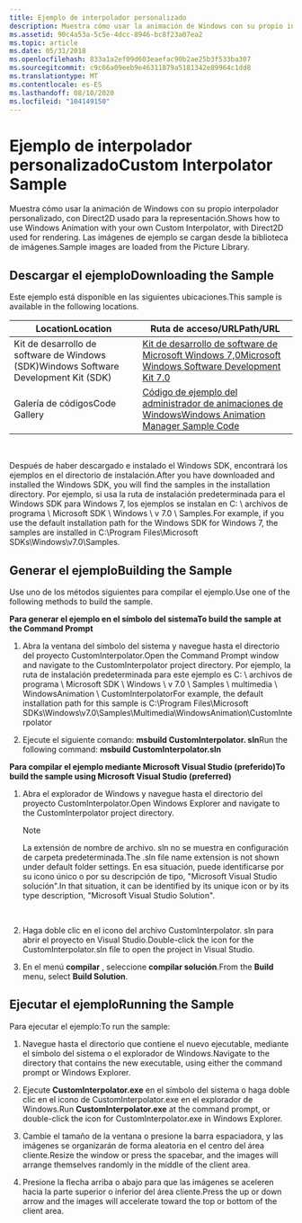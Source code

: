 ```yaml
---
title: Ejemplo de interpolador personalizado
description: Muestra cómo usar la animación de Windows con su propio interpolador personalizado, con Direct2D usado para la representación.
ms.assetid: 90c4a53a-5c5e-4dcc-8946-bc8f23a07ea2
ms.topic: article
ms.date: 05/31/2018
ms.openlocfilehash: 833a1a2ef09d603eaefac90b2ae25b3f533ba307
ms.sourcegitcommit: c9c66a09eeb9e46311879a5181342e89964c1dd8
ms.translationtype: MT
ms.contentlocale: es-ES
ms.lasthandoff: 08/10/2020
ms.locfileid: "104149150"
---
```

# <a name="custom-interpolator-sample"></a><span data-ttu-id="37c66-103">Ejemplo de interpolador personalizado</span><span class="sxs-lookup"><span data-stu-id="37c66-103">Custom Interpolator Sample</span></span>

<span data-ttu-id="37c66-104">Muestra cómo usar la animación de Windows con su propio interpolador personalizado, con Direct2D usado para la representación.</span><span class="sxs-lookup"><span data-stu-id="37c66-104">Shows how to use Windows Animation with your own Custom Interpolator, with Direct2D used for rendering.</span></span> <span data-ttu-id="37c66-105">Las imágenes de ejemplo se cargan desde la biblioteca de imágenes.</span><span class="sxs-lookup"><span data-stu-id="37c66-105">Sample images are loaded from the Picture Library.</span></span>

## <a name="downloading-the-sample"></a><span data-ttu-id="37c66-106">Descargar el ejemplo</span><span class="sxs-lookup"><span data-stu-id="37c66-106">Downloading the Sample</span></span>

<span data-ttu-id="37c66-107">Este ejemplo está disponible en las siguientes ubicaciones.</span><span class="sxs-lookup"><span data-stu-id="37c66-107">This sample is available in the following locations.</span></span>



| <span data-ttu-id="37c66-108">Location</span><span class="sxs-lookup"><span data-stu-id="37c66-108">Location</span></span>                               | <span data-ttu-id="37c66-109">Ruta de acceso/URL</span><span class="sxs-lookup"><span data-stu-id="37c66-109">Path/URL</span></span>                                                                                          |
|----------------------------------------|---------------------------------------------------------------------------------------------------|
| <span data-ttu-id="37c66-110">Kit de desarrollo de software de Windows (SDK)</span><span class="sxs-lookup"><span data-stu-id="37c66-110">Windows Software Development Kit (SDK)</span></span> | [<span data-ttu-id="37c66-111">Kit de desarrollo de software de Microsoft Windows 7,0</span><span class="sxs-lookup"><span data-stu-id="37c66-111">Microsoft Windows Software Development Kit 7.0</span></span>](https://msdn.microsoft.com/windowsvista/bb980924.aspx) |
| <span data-ttu-id="37c66-112">Galería de códigos</span><span class="sxs-lookup"><span data-stu-id="37c66-112">Code Gallery</span></span>                           | [<span data-ttu-id="37c66-113">Código de ejemplo del administrador de animaciones de Windows</span><span class="sxs-lookup"><span data-stu-id="37c66-113">Windows Animation Manager Sample Code</span></span>](https://github.com/microsoft/Windows-classic-samples/tree/master/Samples/DirectCompositionWindowsAnimationManager)          |



 

<span data-ttu-id="37c66-114">Después de haber descargado e instalado el Windows SDK, encontrará los ejemplos en el directorio de instalación.</span><span class="sxs-lookup"><span data-stu-id="37c66-114">After you have downloaded and installed the Windows SDK, you will find the samples in the installation directory.</span></span> <span data-ttu-id="37c66-115">Por ejemplo, si usa la ruta de instalación predeterminada para el Windows SDK para Windows 7, los ejemplos se instalan en C: \\ archivos de programa \\ Microsoft SDK \\ Windows \\ v 7.0 \\ Samples.</span><span class="sxs-lookup"><span data-stu-id="37c66-115">For example, if you use the default installation path for the Windows SDK for Windows 7, the samples are installed in C:\\Program Files\\Microsoft SDKs\\Windows\\v7.0\\Samples.</span></span>

## <a name="building-the-sample"></a><span data-ttu-id="37c66-116">Generar el ejemplo</span><span class="sxs-lookup"><span data-stu-id="37c66-116">Building the Sample</span></span>

<span data-ttu-id="37c66-117">Use uno de los métodos siguientes para compilar el ejemplo.</span><span class="sxs-lookup"><span data-stu-id="37c66-117">Use one of the following methods to build the sample.</span></span>

<span data-ttu-id="37c66-118">**Para generar el ejemplo en el símbolo del sistema**</span><span class="sxs-lookup"><span data-stu-id="37c66-118">**To build the sample at the Command Prompt**</span></span>

1.  <span data-ttu-id="37c66-119">Abra la ventana del símbolo del sistema y navegue hasta el directorio del proyecto CustomInterpolator.</span><span class="sxs-lookup"><span data-stu-id="37c66-119">Open the Command Prompt window and navigate to the CustomInterpolator project directory.</span></span> <span data-ttu-id="37c66-120">Por ejemplo, la ruta de instalación predeterminada para este ejemplo es C: \\ archivos de programa \\ Microsoft SDK \\ Windows \\ v 7.0 \\ Samples \\ multimedia \\ WindowsAnimation \\ CustomInterpolator</span><span class="sxs-lookup"><span data-stu-id="37c66-120">For example, the default installation path for this sample is C:\\Program Files\\Microsoft SDKs\\Windows\\v7.0\\Samples\\Multimedia\\WindowsAnimation\\CustomInterpolator</span></span>

2.  <span data-ttu-id="37c66-121">Ejecute el siguiente comando: **msbuild CustomInterpolator. sln**</span><span class="sxs-lookup"><span data-stu-id="37c66-121">Run the following command: **msbuild CustomInterpolator.sln**</span></span>

<span data-ttu-id="37c66-122">**Para compilar el ejemplo mediante Microsoft Visual Studio (preferido)**</span><span class="sxs-lookup"><span data-stu-id="37c66-122">**To build the sample using Microsoft Visual Studio (preferred)**</span></span>

1.  <span data-ttu-id="37c66-123">Abra el explorador de Windows y navegue hasta el directorio del proyecto CustomInterpolator.</span><span class="sxs-lookup"><span data-stu-id="37c66-123">Open Windows Explorer and navigate to the CustomInterpolator project directory.</span></span>

    > [!Note]  
    > <span data-ttu-id="37c66-124">La extensión de nombre de archivo. sln no se muestra en configuración de carpeta predeterminada.</span><span class="sxs-lookup"><span data-stu-id="37c66-124">The .sln file name extension is not shown under default folder settings.</span></span> <span data-ttu-id="37c66-125">En esa situación, puede identificarse por su icono único o por su descripción de tipo, "Microsoft Visual Studio solución".</span><span class="sxs-lookup"><span data-stu-id="37c66-125">In that situation, it can be identified by its unique icon or by its type description, "Microsoft Visual Studio Solution".</span></span>

     

2.  <span data-ttu-id="37c66-126">Haga doble clic en el icono del archivo CustomInterpolator. sln para abrir el proyecto en Visual Studio.</span><span class="sxs-lookup"><span data-stu-id="37c66-126">Double-click the icon for the CustomInterpolator.sln file to open the project in Visual Studio.</span></span>

3.  <span data-ttu-id="37c66-127">En el menú **compilar** , seleccione **compilar solución**.</span><span class="sxs-lookup"><span data-stu-id="37c66-127">From the **Build** menu, select **Build Solution**.</span></span>

## <a name="running-the-sample"></a><span data-ttu-id="37c66-128">Ejecutar el ejemplo</span><span class="sxs-lookup"><span data-stu-id="37c66-128">Running the Sample</span></span>

<span data-ttu-id="37c66-129">Para ejecutar el ejemplo:</span><span class="sxs-lookup"><span data-stu-id="37c66-129">To run the sample:</span></span>

1.  <span data-ttu-id="37c66-130">Navegue hasta el directorio que contiene el nuevo ejecutable, mediante el símbolo del sistema o el explorador de Windows.</span><span class="sxs-lookup"><span data-stu-id="37c66-130">Navigate to the directory that contains the new executable, using either the command prompt or Windows Explorer.</span></span>

2.  <span data-ttu-id="37c66-131">Ejecute **CustomInterpolator.exe** en el símbolo del sistema o haga doble clic en el icono de CustomInterpolator.exe en el explorador de Windows.</span><span class="sxs-lookup"><span data-stu-id="37c66-131">Run **CustomInterpolator.exe** at the command prompt, or double-click the icon for CustomInterpolator.exe in Windows Explorer.</span></span>
3.  <span data-ttu-id="37c66-132">Cambie el tamaño de la ventana o presione la barra espaciadora, y las imágenes se organizarán de forma aleatoria en el centro del área cliente.</span><span class="sxs-lookup"><span data-stu-id="37c66-132">Resize the window or press the spacebar, and the images will arrange themselves randomly in the middle of the client area.</span></span>

4.  <span data-ttu-id="37c66-133">Presione la flecha arriba o abajo para que las imágenes se aceleren hacia la parte superior o inferior del área cliente.</span><span class="sxs-lookup"><span data-stu-id="37c66-133">Press the up or down arrow and the images will accelerate toward the top or bottom of the client area.</span></span>

 

 




